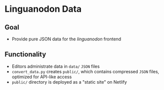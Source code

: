 # Linguanodon Data

## Goal

- Provide pure JSON data for the *linguanodon* frontend

## Functionality

- Editors administrate data in `data/` `JSON` files
- `convert_data.py` creates `public/`, which contains compressed `JSON` files, optimized for API-like access
- `public/` directory is deployed as a "static site" on Netlify